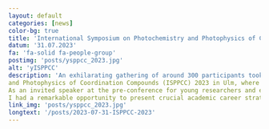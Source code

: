 ```yaml
---
layout: default
categories: [news]
color-bg: true
title: 'International Symposium on Photochemistry and Photophysics of Coordination Compounds (ISPPCC) 2023'
datum: '31.07.2023'
fa: 'fa-solid fa-people-group'
postimg: 'posts/ysppcc_2023.jpg'
alt: 'yISPPCC'
description: 'An exhilarating gathering of around 300 participants took place at this year's International Symposium on Photochemistry 
and Photophysics of Coordination Compounds (ISPPCC) 2023 in Ulm, where a stimulating exchange of scientific knowledge unfolded. 
As an invited speaker at the pre-conference for young researchers and early-career scientists, known as ySPPCC, 
I had a remarkable opportunity to present crucial academic career strategies to the enthusiastic audience.'
link_img: 'posts/ysppcc_2023.jpg'
longtext: '/posts/2023-07-31-ISPPCC-2023'
---
```


